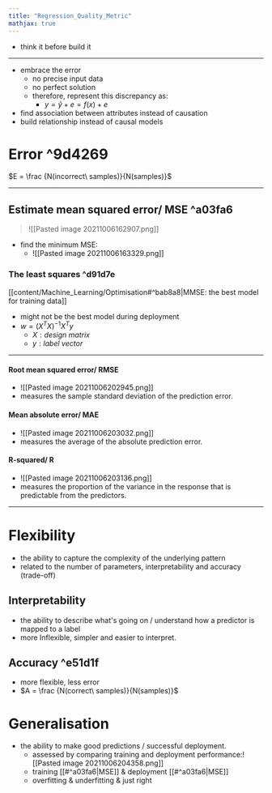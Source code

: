 ```yaml
---
title: "Regression_Quality_Metric"
mathjax: true
---
```


- think it before build it
***
- embrace the error
	- no precise input data 
	- no perfect solution
	- therefore, represent this discrepancy as:
		- $y = \hat{y}+e  = f(x)+e$
- find association between attributes instead of causation
- build relationship instead of causal models

# Error ^9d4269

$E = \frac {N(incorrect\ samples)}{N(samples)}$
***
## Estimate mean squared error/ MSE ^a03fa6

> ![[Pasted image 20211006162907.png]] 
- find the minimum MSE:
	- ![[Pasted image 20211006163329.png]]

### The least squares ^d91d7e

[[content/Machine_Learning/Optimisation#^bab8a8|MMSE: the best model for training data]]
- might not be the best model during deployment
- $w =(X^TX)^{-1}X^Ty$
	-	$X: design\ matrix$
	-	$y: label\ vector$



***
#### Root mean squared error/ RMSE
-  ![[Pasted image 20211006202945.png]]
- measures the sample standard deviation of the prediction error.

#### Mean absolute error/ MAE
- ![[Pasted image 20211006203032.png]]
- measures the average of the absolute prediction error.

#### R-squared/ R
- ![[Pasted image 20211006203136.png]]
-  measures the proportion of the variance in the response that is predictable from the predictors.
***
# Flexibility
- the ability to capture the complexity of the underlying pattern
- related to the number of parameters, interpretability and accuracy (trade-off)	

## Interpretability
- the ability to describe what's going on / understand how a predictor is mapped to a label
 - more Inflexible, simpler and easier to interpret.
## Accuracy ^e51d1f
- more flexible, less error
- $A = \frac {N(correct\ samples)}{N(samples)}$
# Generalisation
- the ability to make good predictions / successful deployment.
	- assessed by comparing training and deployment performance:![[Pasted image 20211006204358.png]]
	- training [[#^a03fa6|MSE]] & deployment [[#^a03fa6|MSE]]
	- overfitting & underfitting & just right

